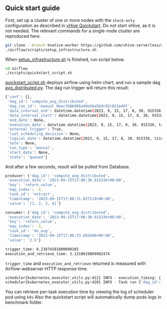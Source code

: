 ## Quick start guide
First, set up a cluster of one or more nodes with the `stock-only` configuration
as described in
[vHive Quickstart](https://github.com/vhive-serverless/vHive/blob/main/docs/quickstart_guide.md).
Do not start vHive, as it is not needed.
The relevant commands for a single-node cluster are reproduced here.

```bash
git clone --branch knative-worker https://github.com/vhive-serverless/airflow.git
./airflow/scripts/setup_infrastructure.sh
```

When [setup_infrastructure.sh](../scripts/setup_infrastructure.sh) is finished, run script below.

```bash
cd airflow
./scripts/quickstart_script.sh
```

[quickstart_script.sh](../scripts/quickstart_script.sh) deploys airflow using helm chart, and run a sample dag [avg_distributed.py](../workflows/image/airflow-dags/avg_distributed.py). The dag run trigger will return this result:

```bash
{'conf': {},
 'dag_id': 'compute_avg_distributed',
 'dag_run_id': 'manual_0eec7686d66e49e5ba5bdc92c821e49f',
 'data_interval_end': datetime.datetime(2023, 9, 15, 17, 8, 30, 915336, tzinfo=tzutc()),
 'data_interval_start': datetime.datetime(2023, 9, 15, 17, 8, 30, 915336, tzinfo=tzutc()),
 'end_date': None,
 'execution_date': datetime.datetime(2023, 9, 15, 17, 8, 30, 915336, tzinfo=tzutc()),
 'external_trigger': True,
 'last_scheduling_decision': None,
 'logical_date': datetime.datetime(2023, 9, 15, 17, 8, 30, 915336, tzinfo=tzutc()),
 'note': None,
 'run_type': 'manual',
 'start_date': None,
 'state': 'queued'}
```

And after a few seconds, result will be pulled from Database. 
```bash
producer: {'dag_id': 'compute_avg_distributed',
 'execution_date': '2023-09-15T17:08:30.915336+00:00',
 'key': 'return_value',
 'map_index': -1,
 'task_id': 'extract',
 'timestamp': '2023-09-15T17:08:31.827119+00:00',
 'value': '[1, 2, 3, 4]'}

consumer: {'dag_id': 'compute_avg_distributed',
 'execution_date': '2023-09-15T17:08:30.915336+00:00',
 'key': 'return_value',
 'map_index': -1,
 'task_id': 'do_avg',
 'timestamp': '2023-09-15T17:08:33.685496+00:00',
 'value': '2.5'}

trigger_time: 0.23874281800090102
execution_and_retrieve_time: 3.1310619869982474
```

`trigger_time` and `execution_and_retrieve` returned is measured with Airflow-webserver HTTP response time. 


```bash
scheduler{kubernetes_executor_utils.py:412} INFO - execution_timing: {'execution_time': 0.34931873599998653}                                                                                               
scheduler{kubernetes_executor_utils.py:420} INFO - Task run {'dag_id': 'compute_avg_distributed', 'task_id': 'do_avg', 'try_number': 1, 'run_id': 'manual_0eec7686d66e49e5ba5bdc92c821e49f', 'map_index': -1} done with status code 200
```

You can retrieve per-task execution time by viewing the log of scheduler pod using `k9s`
Also the quickstart script will automatically dump pods logs in benchmark folder.